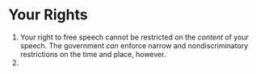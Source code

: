 # Your Rights

1. Your right to free speech cannot be restricted on the _content_ of your speech. The government _can_ enforce narrow and nondiscriminatory restrictions on the time and place, however.
2. 

